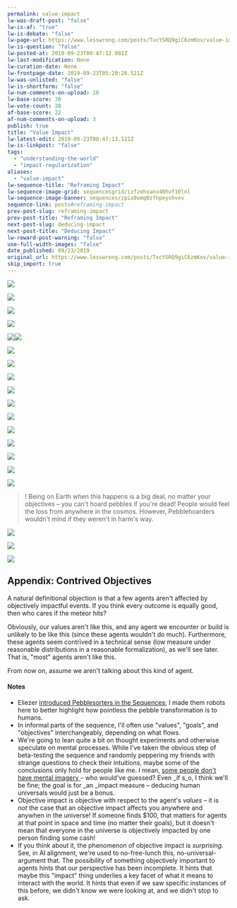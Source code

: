 ```yaml
---
permalink: value-impact
lw-was-draft-post: "false"
lw-is-af: "true"
lw-is-debate: "false"
lw-page-url: https://www.lesswrong.com/posts/TxcYSRQ9giC6zmKov/value-impact
lw-is-question: "false"
lw-posted-at: 2019-09-23T00:47:12.991Z
lw-last-modification: None
lw-curation-date: None
lw-frontpage-date: 2019-09-23T05:20:26.521Z
lw-was-unlisted: "false"
lw-is-shortform: "false"
lw-num-comments-on-upload: 10
lw-base-score: 70
lw-vote-count: 28
af-base-score: 22
af-num-comments-on-upload: 3
publish: true
title: "Value Impact"
lw-latest-edit: 2019-09-23T00:47:13.121Z
lw-is-linkpost: "false"
tags:
  - "understanding-the-world"
  - "impact-regularization"
aliases:
  - "value-impact"
lw-sequence-title: "Reframing Impact"
lw-sequence-image-grid: sequencesgrid/izfzehxanx48hvf10lnl
lw-sequence-image-banner: sequences/zpia9omq0zfhpeyshvev
sequence-link: posts#reframing-impact
prev-post-slug: reframing-impact
prev-post-title: "Reframing Impact"
next-post-slug: deducing-impact
next-post-title: "Deducing Impact"
lw-reward-post-warning: "false"
use-full-width-images: "false"
date_published: 09/23/2019
original_url: https://www.lesswrong.com/posts/TxcYSRQ9giC6zmKov/value-impact
skip_import: true
---
```


![](https://assets.turntrout.com/static/images/posts/lG9je1g.avif)

![](https://assets.turntrout.com/static/images/posts/1hJa51n.avif)

![](https://assets.turntrout.com/static/images/posts/geDXLLG.avif)

![](https://assets.turntrout.com/static/images/posts/zMxBlb0.avif)

![](https://assets.turntrout.com/static/images/posts/tupgltr.avif)![](https://assets.turntrout.com/static/images/posts/kNG5for.avif)

![](https://assets.turntrout.com/static/images/posts/BtzHnUq.avif)

![](https://assets.turntrout.com/static/images/posts/jaHW2pp.avif)

![](https://assets.turntrout.com/static/images/posts/MmtIR5e.avif)

![](https://assets.turntrout.com/static/images/posts/S1KiiUj.avif)

![](https://assets.turntrout.com/static/images/posts/9ZqUDO6.avif)

![](https://assets.turntrout.com/static/images/posts/TT61fRC.avif)

![](https://assets.turntrout.com/static/images/posts/JGA0KAj.avif)

![](https://assets.turntrout.com/static/images/posts/ZBG9SXA.avif)

![](https://assets.turntrout.com/static/images/posts/IhjRIpN.avif)

![](https://assets.turntrout.com/static/images/posts/lsJLMDk.avif)

![](https://assets.turntrout.com/static/images/posts/OBmQUKm.avif)

> ! Being on Earth when this happens is a big deal, no matter your objectives – you can't hoard pebbles if you're dead! People would feel the loss from anywhere in the cosmos. However, Pebblehoarders wouldn't mind if they weren't in harm's way.

![](https://assets.turntrout.com/static/images/posts/zKM6Bt9.avif)

![](https://assets.turntrout.com/static/images/posts/ZOAeuoe.avif)

![](https://assets.turntrout.com/static/images/posts/fzLD7kQ.avif)

## Appendix: Contrived Objectives

A natural definitional objection is that a few agents aren't affected by objectively impactful events. If you think every outcome is equally good, then who cares if the meteor hits?

Obviously, our values aren't like this, and any agent we encounter or build is unlikely to be like this (since these agents wouldn't do much). Furthermore, these agents seem contrived in a technical sense (low measure under reasonable distributions in a reasonable formalization), as we'll see later. That is, "most" agents aren't like this.

From now on, assume we aren't talking about this kind of agent.

#### Notes

- Eliezer [introduced Pebblesorters in the Sequences](https://www.readthesequences.com/Sorting-Pebbles-Into-Correct-Heaps); I made them robots here to better highlight how pointless the pebble transformation is to humans.
- In informal parts of the sequence, I'll often use "values", "goals", and "objectives" interchangeably, depending on what flows.
- We're going to lean quite a bit on thought experiments and otherwise speculate on mental processes. While I've taken the obvious step of beta-testing the sequence and randomly peppering my friends with strange questions to check their intuitions, maybe some of the conclusions only hold for people like me. I mean, [some people don't have mental imagery ](https://www.lesswrong.com/posts/baTWMegR42PAsH9qJ/generalizing-from-one-example)– who would've guessed? Even \_if s_o, I think we'll be fine; the goal is for \_an \_impact measure – deducing human universals would just be a bonus.
- Objective impact is objective with respect to the agent's _values_ – it is _not_ the case that an objective impact affects you anywhere and anywhen in the universe! If someone finds $100, that matters for agents at that point in space and time (no matter their goals), but it doesn't mean that everyone in the universe is objectively impacted by one person finding some cash!
- If you think about it, the phenomenon of objective impact is _surprising._ See, in AI alignment, we're used to no-free-lunch this, no-universal-argument that. The possibility of something objectively important to agents hints that our perspective has been incomplete. It hints that maybe this "impact" thing underlies a key facet of what it means to interact with the world. It hints that even if we saw specific instances of this before, we didn't know we were looking at, and we didn't stop to ask.

